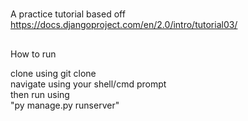 #

A practice tutorial based off  
<https://docs.djangoproject.com/en/2.0/intro/tutorial03/>

##

How to run  

clone using git clone  
navigate using your shell/cmd prompt  
then run using  
 "py manage.py runserver"
